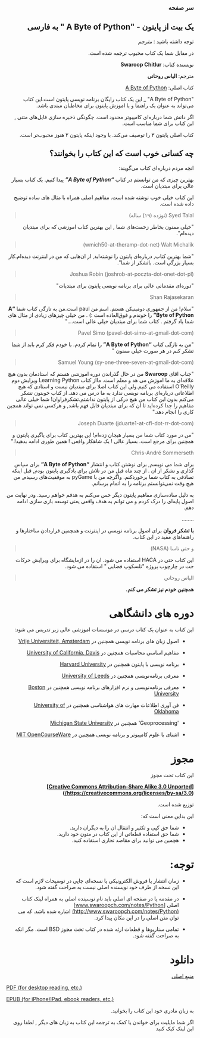 <div dir=rtl>

### سر صفحه

##  یک بیت از پایتون - "A Byte of Python " به فارسی

توجه داشته باشید : *مترجم*

در مقابل شما یک کتاب محبوب ترجمه شده است.

نویسنده کتاب: **Swaroop Chitlur**

مترجم: **الیاس روحانی**

کتاب اصلی: [A Byte of Python](https://python.swaroopch.com/)

"A Byte of Python" _ این یک کتاب رایگان برنامه نویسی پایتون است.این کتاب می‌تواند به عنوان یک راهنما و یا اموزش پایتون برای مخاطبان مبتدی باشد.

اگر دانش شما درباره‌ای کامپیوتر محدود است. چگونگی ذخیره سازی فایل‌های متنی , این کتاب برای شما مناسب است.

کتاب اصلی پایتون ۳ را توصیف می‌کند. با وجود اینکه پایتون ۲ هنوز محبوب‌تر است.

##  چه کسانی خوب است که این کتاب را بخوانند؟

انچه مردم درباره‌ای کتاب می‌گویند:

بهترین چیزی که من توانستم در کتاب _**“A Byte of Python”**_ پیدا کنیم. یک کتاب بسیار عالی برای مبتدیان است.

این کتاب خیلی خوب نوشته شده است. مفاهیم اصلی همراه با مثال های ساده توضیح داده شده است.

> Syed Talal   (نوزده (۱۹) ساله)

"خیلی ممنون بخاطر زحمت‌های شما , این بهترین کتاب اموزشی که برای مبتدیان دیده‌ام".

> wmich50-at-theramp-dot-net) Walt Michalik)

"شما بهترین کتاب, درباره‌ای پایتون را نوشته‌اید, از ان‌هایی که من در اینترنت دیده‌ام.کار بسیار بزرگی است. باتشکر از شما".

> (Joshua Robin (joshrob-at-poczta-dot-onet-dot-pl

"دوره‌ای  مقدماتی  عالی برای برنامه نویسی پایتون برای مبتدیات"

>  Shan Rajasekaran


"سلام! من از جمهوری دومینیکن هستم. اسم من paul است.من به تازگی کتاب شما  **“A Byte of Python”** را خوندم و فوق‌العاده است :) . من خیلی چیزهای زیادی از مثال های شما یاد گرفتم . کتاب شما برای مبتدیان خیلی عالی است...."


> (Pavel Simo (pavel-dot-simo-at-gmail-dot-com

"من به تازگی کتاب **“A Byte of Python”** را تمام کردم. با خودم فکر کرم باید از شما تشکر کنم در هر صورت خیلی ممنون "

> (Samuel Young (sy-one-three-seven-at-gmail-dot-com

"جناب اقای  **Swaroop**  من در حال گذراندن دوره اموزشی هستم که استادمان بدون هیچ علاقه‌ای به ما اموزش می هد و معلم است. مااز کتاب Learning Python ویرایش دوم  O’Reilly استفاده می کنیم.ولی این کتاب اصلا برای مبتدیان نیست و استادی که هیچ اطلاعاتی درباره‌ای برنامه نویسی ندارد به ما درس می دهد.  از کتاب خوبتون تشکر می‌کنم  بدون این کتاب من هیچ درکی از پایتون نداشتم.تشکرفراوان!  شما خیلی عالی مفاهیم را جدا کرده‌اید تا ان که برای مبتدیان قابل فهم باشد, و هرکسی نمی تواند همچین کاری را انجام دهد."

> (Joseph Duarte (jduarte1-at-cfl-dot-rr-dot-com

"من در مورد کتاب شما من بسیار هیجان زده‌ام! این بهترین کتاب برای یاگیری پایتون و همچنین برای مرجع است. بسیار عالی ! یک شاهکار واقعی ! همین طوری ادامه بدهید!."

> Chris-André Sommerseth

برای شما می نویسم, برای نوشتن کتاب و انتشار **“A Byte of Python”** برای سپاس گذاری و تشکر از ان . از چند ماه قبل من در تلاش  برای یادگیری پایتون بودم, قبل اینکه تصادفی به کتاب شما برخوردکنم. واگرچه من با pyGame به موفقیت‌های رسیدم, من هیچ وقت نمی‌توانستم برنامه را به اتمام برسانم.

به دلیل ساده‌سازی مفاهیم پایتون دیگر حس می‌کنم به هدفم خواهم رسید. ودر نهایت من اصول پایه‌ای را درک کردم و می توانم به هدف واقعی یعنی توسعه بازی سازی ادامه دهم.

........


**با تشکر فروان** برای اصول برنامه نویسی در اینترنت و همچمین قراردادن ساختارها و راهنماهای مفید در این کتاب.


> و حتی ناسا (NASA)


این کتاب حتی در НАСА استفاده می شود. ان را در ازمایشگاه برای ویرایش حرکات جت در چارچوب پروژه "تلسکوپ فضایی " استفاده می شود.

> الیاس روحانی

**همچنین خودم نیز تشکر می کنم.**  

# دوره های دانشگاهی

این کتاب به عنوان یک کتاب درسی در موسسات اموزشی عالی زیر تدریس می شود:

- اصول زبان های برنامه نویسی همچنین در  [Vrije Universiteit, Amsterdam](http://www.few.vu.nl/~nsilvis/PPL/2007/index.html) 
 -  مفاهیم اساسی محاسبات  همچنین در  [University of California, Davis](http://www.cs.ucdavis.edu/courses/exp_course_desc/10.html)

-  برنامه نویسی با پایتون  همچنین در  [Harvard University](http://www.people.fas.harvard.edu/~preshman/python_winter.html)

-  معرفی برنامه‌نویسی همچنین در [University of Leeds](http://www.comp.leeds.ac.uk/acom1900/)

- معرفی برنامه‌نویسی و نرم افزارهای برنامه نویسی همچنین در  [Boston University](http://www.cs.bu.edu/courses/cs108/materials.html)

- فن آوری اطلاعات مهارت های هواشناسی همچنین در [University of Oklahoma](http://gentry.metr.ou.edu/byteofpython/)

-  'Geoprocessing'  همچنین در [Michigan State University](http://www.msu.edu/~ashton/classes/825/index.html)

- اشنای با علوم کامپیوتر و برنامه نویسی همچنین در  [MIT OpenCourseWare](http://ocw.mit.edu/courses/electrical-engineering-and-computer-science/6-00sc-introduction-to-computer-science-and-programming-spring-2011/references/)






# مجوز

این کتاب تحت مجوز

 **[[Creative Commons Attribution-Share Alike 3.0 Unported](http://creativecommons.org/licenses/by-sa/3.0/)](https://creativecommons.org/licenses/by-sa/3.0/)**

توزیع شده است.

این بداین معنی است که:

- شما حق کپی و تکثیر و انتقال ان را به دیگران دارید.
- شما حق استفاده قطعاتی از این کتاب در متون خود دارید.
- هچمین می توانید برای مقاصد تجاری استفاده کنید.

# توجه:


-  زمان انتشار یا فروش الکترونیکی یا نسخه‌ای چاپی در توضیحات لازم است  که این نسخه از طرف خود نویسنده اصلی نیست  به صراحت گفته شود.


- در مقدمه یا در صفحه ای اصلی باید نام نوسینده اصلی به همراه لینک کتاب اصلی  [www.swaroopch.com/notes/Python](http://www.swaroopch.com/notes/Python)
اشاره شده باشد. که می توان متن اصلی را در این مکان پیدا کرد.

- تمامی سناریوها و قطعات ارئه شده در کتاب تحت مجوز BSD است.  مگر انکه به صراحت گفته شود.

# دانلود

[منبع اصلی](https://github.com/swaroopch/byte-of-python)

<div dir=ltr>

[PDF (for desktop reading, etc.)](https://www.gitbook.com/download/pdf/book/swaroopch/byte-of-python)

[EPUB (for iPhone/iPad, ebook readers, etc.)](https://www.gitbook.com/download/epub/book/swaroopch/byte-of-python)

<div dir=rtl>

به زبان مادری خود این کتاب را بخوانید.

اگر شما مایلیت برای خواندن یا کمک به ترجمه این کتاب به زبان های دیگر , لطفا روی این لینک کیک کنید



























